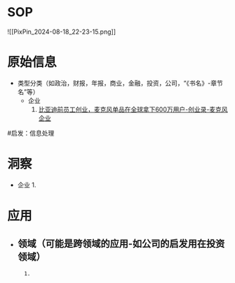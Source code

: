 # SOP

![[PixPin_2024-08-18_22-23-15.png]]

# 原始信息

- 类型分类（如政治，财报，年报，商业，金融，投资，公司，“《书名》-章节名”等）
	- 企业
		1. [比亚迪前员工创业，麦克风单品在全球拿下600万用户-创业录-麦克风企业](https://www.36kr.com/p/2924600269134466) 

#启发：信息处理
# 洞察

- 企业
	1. 

# 应用

- 领域（可能是跨领域的应用-如公司的启发用在投资领域）
	- 
		1. 

